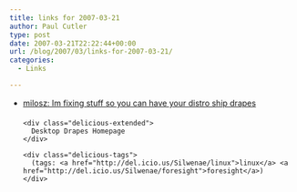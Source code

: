 ```yaml
---
title: links for 2007-03-21
author: Paul Cutler
type: post
date: 2007-03-21T22:22:44+00:00
url: /blog/2007/03/links-for-2007-03-21/
categories:
  - Links

---
```

<ul class="delicious">
  <li>
    <div class="delicious-link">
      <a href="http://mugshot.org/visit?post=gNlGM2jtdfFwj1">milosz: Im fixing stuff so you can have your distro ship drapes</a>
    </div>
    
    <div class="delicious-extended">
      Desktop Drapes Homepage
    </div>
    
    <div class="delicious-tags">
      (tags: <a href="http://del.icio.us/Silwenae/linux">linux</a> <a href="http://del.icio.us/Silwenae/foresight">foresight</a>)
    </div>
  </li>
</ul>